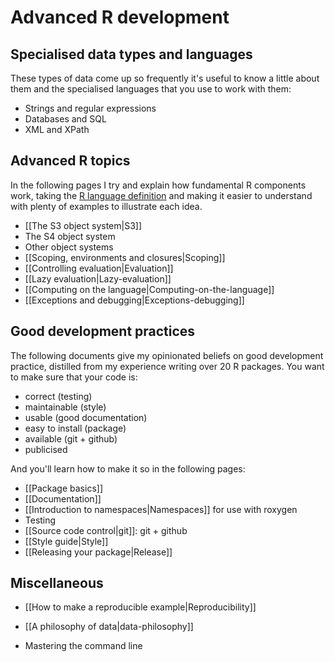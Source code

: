 # Advanced R development

## Specialised data types and languages

These types of data come up so frequently it's useful to know a little about them and the specialised languages that you use to work with them:

  * Strings and regular expressions
  * Databases and SQL
  * XML and XPath

## Advanced R topics

In the following pages I try and explain how fundamental R components work, taking the [R language definition][lang-def] and making it easier to understand with plenty of examples to illustrate each idea.

  * [[The S3 object system|S3]]
  * The S4 object system
  * Other object systems
  * [[Scoping, environments and closures|Scoping]]
  * [[Controlling evaluation|Evaluation]]
  * [[Lazy evaluation|Lazy-evaluation]]
  * [[Computing on the language|Computing-on-the-language]]
  * [[Exceptions and debugging|Exceptions-debugging]]

## Good development practices

The following documents give my opinionated beliefs on good development practice, distilled from my experience writing over 20 R packages. You want to make sure that your code is:

  * correct (testing)
  * maintainable (style)
  * usable (good documentation)
  * easy to install (package)
  * available (git + github)
  * publicised

And you'll learn how to make it so in the following pages:

  * [[Package basics]]
  * [[Documentation]]
  * [[Introduction to namespaces|Namespaces]] for use with roxygen
  * Testing
  * [[Source code control|git]]: git + github
  * [[Style guide|Style]]
  * [[Releasing your package|Release]]
  
## Miscellaneous

* [[How to make a reproducible example|Reproducibility]]
* [[A philosophy of data|data-philosophy]]
* Mastering the command line


  [lang-def]:http://cran.r-project.org/doc/manuals/R-lang.html
